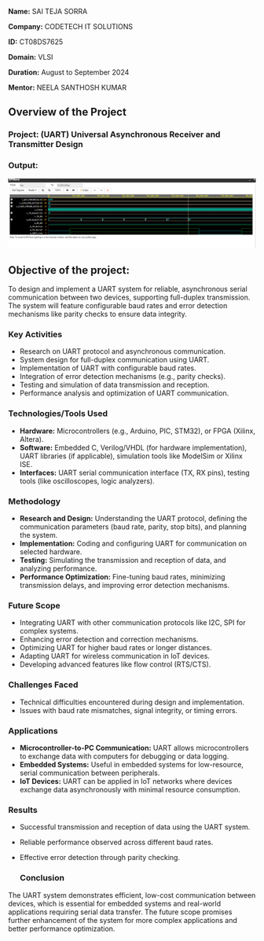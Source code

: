 **Name:** SAI TEJA SORRA

**Company:** CODETECH IT SOLUTIONS

**ID:** CT08DS7625

**Domain:** VLSI

**Duration:** August to September 2024

**Mentor:** NEELA SANTHOSH KUMAR 



## Overview of the Project

### Project: (UART) Universal Asynchronous Receiver and Transmitter Design

### Output: 
![output](https://raw.githubusercontent.com/sai-70349/CODETECH-Task1/ce93906204202bf40451d865ef2297fa29c072c7/uart.png)

## Objective of the project:

To design and implement a UART system for reliable, asynchronous serial communication between two devices, supporting full-duplex transmission. The system will feature configurable baud rates and error detection mechanisms like parity checks to ensure data integrity.

### Key Activities
- Research on UART protocol and asynchronous communication.
- System design for full-duplex communication using UART.
- Implementation of UART with configurable baud rates.
- Integration of error detection mechanisms (e.g., parity checks).
- Testing and simulation of data transmission and reception.
- Performance analysis and optimization of UART communication.

  
 ### Technologies/Tools Used
- **Hardware:** Microcontrollers (e.g., Arduino, PIC, STM32), or FPGA (Xilinx, Altera).
- **Software:** Embedded C, Verilog/VHDL (for hardware implementation), UART libraries (if applicable), simulation tools like ModelSim or Xilinx ISE.
- **Interfaces:** UART serial communication interface (TX, RX pins), testing tools (like oscilloscopes, logic analyzers).

### Methodology
- **Research and Design:** Understanding the UART protocol, defining the communication parameters (baud rate, parity, stop bits), and planning the system.
- **Implementation:** Coding and configuring UART for communication on selected hardware.
- **Testing:** Simulating the transmission and reception of data, and analyzing performance.
- **Performance Optimization:** Fine-tuning baud rates, minimizing transmission delays, and improving error detection mechanisms.

### Future Scope
- Integrating UART with other communication protocols like I2C, SPI for complex systems.
- Enhancing error detection and correction mechanisms.
- Optimizing UART for higher baud rates or longer distances.
- Adapting UART for wireless communication in IoT devices.
- Developing advanced features like flow control (RTS/CTS).

### Challenges Faced
- Technical difficulties encountered during design and implementation.
- Issues with baud rate mismatches, signal integrity, or timing errors.

### Applications
- **Microcontroller-to-PC Communication:** UART allows microcontrollers to exchange data with computers for debugging or data logging.
- **Embedded Systems:** Useful in embedded systems for low-resource, serial communication between peripherals.
- **IoT Devices:** UART can be applied in IoT networks where devices exchange data asynchronously with minimal resource consumption.

### Results
- Successful transmission and reception of data using the UART system.
- Reliable performance observed across different baud rates.
- Effective error detection through parity checking.

  ### Conclusion
The UART system demonstrates efficient, low-cost communication between devices, which is essential for embedded systems and real-world applications requiring serial data transfer. The future scope promises further enhancement of the system for more complex applications and better performance optimization.


